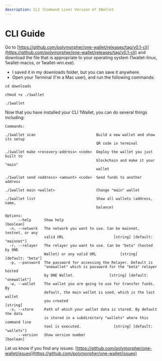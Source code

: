 ```yaml
---
description: CLI (Command Line) Version of 1Wallet
---
```


# CLI Guide

Go to [https://github.com/polymorpher/one-wallet/releases/tag/v0.1-cli](https://github.com/polymorpher/one-wallet/releases/tag/v0.1-cli) and download the file that is appropriate to your operating system \(1wallet-linux, 1wallet-macos, or 1wallet-win.exe\).

* I saved it in my downloads folder, but you can save it anywhere.
* Open your Terminal \(I'm a Mac user\), and run the following commands:

```text
cd downloads

chmod +x ./1wallet

./1wallet
```

Now that you have installed your CLI 1Wallet, you can do several things including:

```text
Commands:
  
./1wallet scan                            Build a new wallet and show its setup 
                                          QR code in terminal

./1wallet make <recovery-address> <code>  Deploy the wallet you just built to 
                                          blockchain and make it your "main" 
                                          wallet

./1wallet send <address> <amount> <code>  Send funds to another address

./1wallet main <wallet>                   Change "main" wallet

./1wallet list                            Show all wallets (address, name,
                                          balance)

Options:
      --help      Show help                                           [boolean]
  -n, --network   The network you want to use. Can be mainnet, testnet, or any
                  valid URL                       [string] [default: "mainnet"]
  -r, --relayer   The relayer you want to use. Can be "beta" (hosted by ONE
                  Wallet) or any valid URL           [string] [default: "beta"]
  -p, --password  The password for accessing the Relayer. Default is
                  "onewallet" which is password for the "beta" relayer hosted
                  by ONE Wallet.                [string] [default: "onewallet"]
  -w, --wallet    The wallet you are going to use for transfer funds. By
                  default, the main wallet is used, which is the last wallet
                  you created                                          [string]
  -s, --store     Path of which your wallet data is stored. By default the data
                  is stored in a subdirectory "wallets" where this command line
                  tool is executed.               [string] [default: "wallets"]
      --version   Show version number                                 [boolean]
```

Let us know if you find any issues: [https://github.com/polymorpher/one-wallet/issues](https://github.com/polymorpher/one-wallet/issues)

